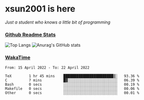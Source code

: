 # xsun2001 is here

*Just a student who knows a little bit of programming*

### [Github Readme Stats](https://github.com/anuraghazra/github-readme-stats)

![Top Langs](https://github-readme-stats.vercel.app/api/top-langs/?username=xsun2001&layout=compact&theme=radical) ![Anurag's GitHub stats](https://github-readme-stats.vercel.app/api?username=xsun2001&show_icons=true&theme=radical)

### [WakaTime](https://wakatime.com)

<!--START_SECTION:waka-->

```text
From: 15 April 2022 - To: 22 April 2022

TeX        1 hr 45 mins    ███████████████████████▒░   93.36 %
C          7 mins          █▓░░░░░░░░░░░░░░░░░░░░░░░   06.39 %
Bash       0 secs          ░░░░░░░░░░░░░░░░░░░░░░░░░   00.19 %
Makefile   0 secs          ░░░░░░░░░░░░░░░░░░░░░░░░░   00.06 %
Other      0 secs          ░░░░░░░░░░░░░░░░░░░░░░░░░   00.01 %
```

<!--END_SECTION:waka-->
